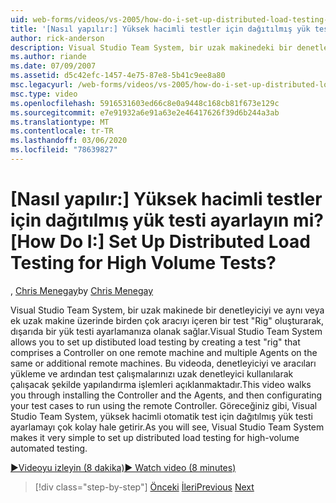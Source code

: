 ```yaml
---
uid: web-forms/videos/vs-2005/how-do-i-set-up-distributed-load-testing-for-high-volume-tests
title: '[Nasıl yapılır:] Yüksek hacimli testler için dağıtılmış yük testi ayarlayın mi? | Microsoft Docs'
author: rick-anderson
description: Visual Studio Team System, bir uzak makinedeki bir denetleyiciyi ve çoğull 'yi içeren bir test ' Rig ' oluşturarak, bir yük testi ayarlamanıza olanak sağlar...
ms.author: riande
ms.date: 07/09/2007
ms.assetid: d5c42efc-1457-4e75-87e8-5b41c9ee8a80
msc.legacyurl: /web-forms/videos/vs-2005/how-do-i-set-up-distributed-load-testing-for-high-volume-tests
msc.type: video
ms.openlocfilehash: 5916531603ed66c8e0a9448c168cb81f673e129c
ms.sourcegitcommit: e7e91932a6e91a63e2e46417626f39d6b244a3ab
ms.translationtype: MT
ms.contentlocale: tr-TR
ms.lasthandoff: 03/06/2020
ms.locfileid: "78639827"
---
```

# <a name="how-do-i-set-up-distributed-load-testing-for-high-volume-tests"></a><span data-ttu-id="d86b7-104">[Nasıl yapılır:] Yüksek hacimli testler için dağıtılmış yük testi ayarlayın mi?</span><span class="sxs-lookup"><span data-stu-id="d86b7-104">[How Do I:] Set Up Distributed Load Testing for High Volume Tests?</span></span>

<span data-ttu-id="d86b7-105">, [Chris Menegay](https://twitter.com/CMenegay)</span><span class="sxs-lookup"><span data-stu-id="d86b7-105">by [Chris Menegay](https://twitter.com/CMenegay)</span></span>

<span data-ttu-id="d86b7-106">Visual Studio Team System, bir uzak makinede bir denetleyiciyi ve aynı veya ek uzak makine üzerinde birden çok aracıyı içeren bir test "Rig" oluşturarak, dışarıda bir yük testi ayarlamanıza olanak sağlar.</span><span class="sxs-lookup"><span data-stu-id="d86b7-106">Visual Studio Team System allows you to set up distibuted load testing by creating a test "rig" that comprises a Controller on one remote machine and multiple Agents on the same or additional remote machines.</span></span> <span data-ttu-id="d86b7-107">Bu videoda, denetleyiciyi ve aracıları yükleme ve ardından test çalışmalarınızı uzak denetleyici kullanılarak çalışacak şekilde yapılandırma işlemleri açıklanmaktadır.</span><span class="sxs-lookup"><span data-stu-id="d86b7-107">This video walks you through installing the Controller and the Agents, and then configurating your test cases to run using the remote Controller.</span></span> <span data-ttu-id="d86b7-108">Göreceğiniz gibi, Visual Studio Team System, yüksek hacimli otomatik test için dağıtılmış yük testi ayarlamayı çok kolay hale getirir.</span><span class="sxs-lookup"><span data-stu-id="d86b7-108">As you will see, Visual Studio Team System makes it very simple to set up distributed load testing for high-volume automated testing.</span></span>

[<span data-ttu-id="d86b7-109">&#9654;Videoyu izleyin (8 dakika)</span><span class="sxs-lookup"><span data-stu-id="d86b7-109">&#9654; Watch video (8 minutes)</span></span>](https://channel9.msdn.com/Blogs/ASP-NET-Site-Videos/how-do-i-set-up-distributed-load-testing-for-high-volume-tests)

> [!div class="step-by-step"]
> <span data-ttu-id="d86b7-110">[Önceki](how-do-i-tune-web-application-performance-with-profiling.md)
> [İleri](how-do-i-enforce-coding-standards-with-code-analysis.md)</span><span class="sxs-lookup"><span data-stu-id="d86b7-110">[Previous](how-do-i-tune-web-application-performance-with-profiling.md)
[Next](how-do-i-enforce-coding-standards-with-code-analysis.md)</span></span>
